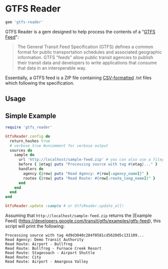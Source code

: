 # GTFS Reader

```ruby
gem 'gtfs-reader'
```

GTFS Reader is a gem designed to help process the contents of a "[GTFS
Feed](https://developers.google.com/transit/gtfs)":

> The General Transit Feed Specification (GTFS) defines a common format for
> public transportation schedules and associated geographic information. GTFS
> "feeds" allow public transit agencies to publish their transit data and
> developers to write applications that consume that data in an interoperable
> way.

Essentially, a GTFS feed is a ZIP file containing 
[CSV-formatted](https://en.wikipedia.org/wiki/Comma-separated_values) .txt
files which following the specification.

## Usage

## Simple Example

```ruby
require 'gtfs_reader'

GtfsReader.config do
  return_hashes true
  # verbose true #uncomment for verbose output
  sources do
    sample do
      url 'http://localhost/sample-feed.zip' # you can also use a filepath here 
      before { |etag| puts "Processing source with tag #{etag}..." }
      handlers do
        agency {|row| puts "Read Agency: #{row[:agency_name]}" }
        routes {|row| puts "Read Route: #{row[:route_long_name]}" }
      end
    end
  end
end

GtfsReader.update :sample # or GtfsReader.update_all!
```

Assuming that `http://localhost/sample-feed.zip` returns the [Example Feed]
(https://developers.google.com/transit/gtfs/examples/gtfs-feed), this script
will print the following:

```
Processing source with tag 4d9d3040c284f0581cd5620d5c131109...
Read Agency: Demo Transit Authority
Read Route: Airport - Bullfrog
Read Route: Bullfrog - Furnace Creek Resort
Read Route: Stagecoach - Airport Shuttle
Read Route: City
Read Route: Airport - Amargosa Valley
```
